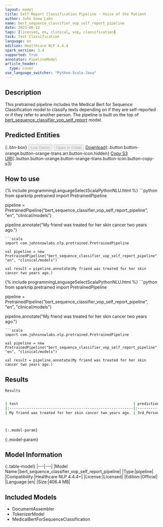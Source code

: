 ```yaml
---
layout: model
title: Self Report Classification Pipeline - Voice of the Patient
author: John Snow Labs
name: bert_sequence_classifier_vop_self_report_pipeline
date: 2023-06-22
tags: [licensed, en, clinical, vop, classification]
task: Text Classification
language: en
edition: Healthcare NLP 4.4.4
spark_version: 3.4
supported: true
annotator: PipelineModel
article_header:
  type: cover
use_language_switcher: "Python-Scala-Java"
---
```


## Description

This pretrained pipeline includes the Medical Bert for Sequence Classification model to classify texts depending on if they are self-reported or if they refer to another person. The pipeline is built on the top of  [bert_sequence_classifier_vop_self_report](https://nlp.johnsnowlabs.com/2023/06/13/bert_sequence_classifier_vop_self_report_en.html) model.

## Predicted Entities



{:.btn-box}
<button class="button button-orange" disabled>Live Demo</button>
<button class="button button-orange" disabled>Open in Colab</button>
[Download](https://s3.amazonaws.com/auxdata.johnsnowlabs.com/clinical/models/bert_sequence_classifier_vop_self_report_pipeline_en_4.4.4_3.4_1687409754808.zip){:.button.button-orange.button-orange-trans.arr.button-icon.hidden}
[Copy S3 URI](s3://auxdata.johnsnowlabs.com/clinical/models/bert_sequence_classifier_vop_self_report_pipeline_en_4.4.4_3.4_1687409754808.zip){:.button.button-orange.button-orange-trans.button-icon.button-copy-s3}

## How to use

<div class="tabs-box" markdown="1">
{% include programmingLanguageSelectScalaPythonNLU.html %}
```python
from sparknlp.pretrained import PretrainedPipeline

pipeline = PretrainedPipeline("bert_sequence_classifier_vop_self_report_pipeline", "en", "clinical/models")

pipeline.annotate("My friend was treated for her skin cancer two years ago.")
```
```scala
import com.johnsnowlabs.nlp.pretrained.PretrainedPipeline

val pipeline = new PretrainedPipeline("bert_sequence_classifier_vop_self_report_pipeline", "en", "clinical/models")

val result = pipeline.annotate(My friend was treated for her skin cancer two years ago.)
```
</div>

<div class="tabs-box" markdown="1">
{% include programmingLanguageSelectScalaPythonNLU.html %}
```python
from sparknlp.pretrained import PretrainedPipeline

pipeline = PretrainedPipeline("bert_sequence_classifier_vop_self_report_pipeline", "en", "clinical/models")

pipeline.annotate("My friend was treated for her skin cancer two years ago.")
```
```scala
import com.johnsnowlabs.nlp.pretrained.PretrainedPipeline

val pipeline = new PretrainedPipeline("bert_sequence_classifier_vop_self_report_pipeline", "en", "clinical/models")

val result = pipeline.annotate(My friend was treated for her skin cancer two years ago.)
```
</div>

## Results

```bash
Results


| text                                                     | prediction   |
|:---------------------------------------------------------|:-------------|
| My friend was treated for her skin cancer two years ago. | 3rd_Person   |



{:.model-param}
```

{:.model-param}
## Model Information

{:.table-model}
|---|---|
|Model Name:|bert_sequence_classifier_vop_self_report_pipeline|
|Type:|pipeline|
|Compatibility:|Healthcare NLP 4.4.4+|
|License:|Licensed|
|Edition:|Official|
|Language:|en|
|Size:|406.4 MB|

## Included Models

- DocumentAssembler
- TokenizerModel
- MedicalBertForSequenceClassification